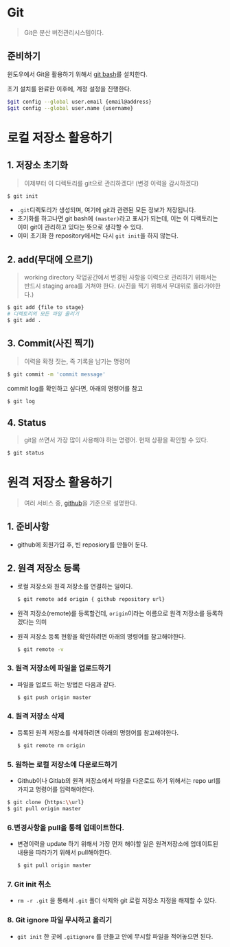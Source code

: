 # Git

>  Git은 분산 버전관리시스템이다.

## 준비하기

윈도우에서 Git을 활용하기 위해서 [git bash](https://git-scm.com/downloads)를 설치한다.

초기 설치를 완료한 이후에, 계정 설정을 진행한다.

```sh
$git config --global user.email {email@address}
$git config --global user.name {username}
```



# 로컬 저장소 활용하기

## 1. 저장소 초기화

> 이제부터 이 디렉토리를 git으로 관리하겠다! (변경 이력을 감시하겠다)

```sh
$ git init
```

- `.git`디렉토리가 생성되며, 여기에 git과 관련된 모든 정보가 저장됩니다.
- 초기화를 하고나면 git bash에 `(master)`라고 표시가 되는데, 이는 이 디렉토리는 이미 git이 관리하고 있다는 뜻으로 생각할 수 있다.
- 이미 초기화 한 repository에서는 다시 `git init`을 하지 않는다.



## 2. add(무대에 오르기)

> working directory 작업공간에서 변경된 사항을 이력으로 관리하기 위해서는 반드시 staging area를 거쳐야 한다. (사진을 찍기 위해서 무대위로 올라가야한다.)

```sh
$ git add {file to stage}
# 디렉토리의 모든 파일 올리기
$ git add . 
```

## 3. Commit(사진 찍기)

> 이력을 확정 짓는, 즉 기록을 남기는 명령어

```sh
$ git commit -m 'commit message'
```

commit log를 확인하고 싶다면, 아래의 명령어를 참고

```sh
$ git log
```

## 4. Status

> git을 쓰면서 가장 많이 사용해야 하는 명령어. 현재 상황을 확인할 수 있다.

```sh
$ git status
```

# 원격 저장소 활용하기

> 여러 서비스 중, [github](https://github.com/)을 기준으로 설명한다.

## 1. 준비사항

- github에 회원가입 후, 빈 reposiory를 만들어 둔다.

## 2. 원격 저장소 등록

- 로컬 저장소와 원격 저장소를 연결하는 일이다.

  ```sh
  $ git remote add origin { github repository url}
  ```

- 원격 저장소(remote)를 등록할건데, `origin`이라는 이름으로 원격 저장소를 등록하겠다는 의미

- 원격 저장소 등록 현황을 확인하려면 아래의 명령어를 참고해야한다.

  ```sh
  $ git remote -v
  ```

### 3. 원격 저장소에 파일을 업로드하기

- 파일을 업로드 하는 방법은 다음과 같다.

  ```sh
  $ git push origin master
  ```

  

### 4. 원격 저장소 삭제

- 등록된 원격 저장소를 삭제하려면 아래의 명령어를 참고해야한다.

  ```sh
  $ git remote rm origin
  ```

### 5. 원하는 로컬 저장소에 다운로드하기

-  Github이나 Gitlab의 원격 저장소에서  파일을 다운로드 하기 위해서는 repo url를 가지고  명령어를 입력해야한다.

  ```sh
  $ git clone {https:\\url}
  $ git pull origin master
  ```
### 6.변경사항을 pull을 통해 업데이트한다.

- 변경이력을 update 하기 위해서 가장 먼저 해야할 일은 원격저장소에 업데이트된 내용을 따라가기 위해서 pull해야한다.

  ```sh
  $ git pull origin master
  ```

### 7. Git init 취소

- `rm -r .git` 을 통해서 `.git` 폴더 삭제와 git 로컬 저장소 지정을 해제할 수 있다.



### 8. Git ignore 파일 무시하고 올리기

- `git init` 한 곳에 `.gitignore` 를 만들고 안에 무시할 파일을 적어놓으면 된다.

  

  